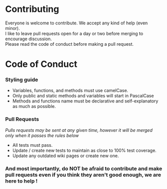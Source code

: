 # Contributing  
Everyone is welcome to contribute. We accept any kind of help (even minor).  
I like to leave pull requests open for a day or two before merging to encourage discussion.  
Please read the code of conduct before making a pull request.

# Code of Conduct  
### Styling guide  
* Variables, functions, and methods must use camelCase.
* Only public and static methods and variables will start in PascalCase  
* Methods and functions name must be declarative and self-explanatory as much as possible.  
  
 ### Pull Requests  
 *Pulls requests may be sent at any given time, however it will be merged only when it passes the rules below*
 * All tests must pass.  
 * Update / create new tests to maintain as close to 100% test coverage.  
 * Update any outdated wiki pages or create new one.  
 
 
### And most importantly, do NOT be afraid to contribute and make pull requests even if you think they aren't good enough, we are here to help !

